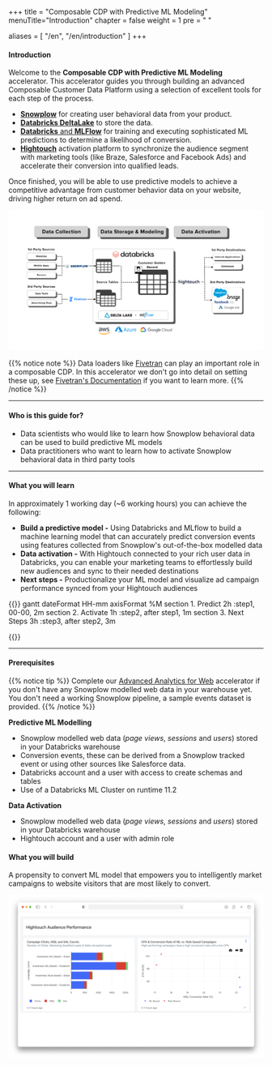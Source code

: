 +++ title = "Composable CDP with Predictive ML Modeling" 
menuTitle="Introduction" 
chapter = false 
weight = 1 
pre = "<i class='fas fa-rocket'></i> "

aliases = [ 
    "/en", 
    "/en/introduction" 
]
+++

#### Introduction

Welcome to the **Composable CDP with Predictive ML Modeling** accelerator.
This accelerator guides you through building an advanced Composable Customer Data Platform using a selection of excellent tools for each step of the process. 
* [**Snowplow**](https://snowplow.io/) for creating user behavioral data from your product.
* [**Databricks DeltaLake**](https://www.databricks.com/product/delta-lake-on-databricks) to store the data.
* [**Databricks** and **MLFlow**](https://www.databricks.com/product/managed-mlflow) for training and executing sophisticated ML predictions to determine a likelihood of conversion.
* [**Hightouch**](https://hightouch.com/) activation platform to synchronize the audience segment with marketing tools (like Braze, Salesforce and Facebook Ads) and accelerate their conversion into qualified leads. 

Once finished, you will be able to use predictive models to achieve a competitive advantage from customer behavior data on your website, driving higher return on ad spend.

![composable_cdp](images/composable_cdp.png)

{{% notice note %}}
Data loaders like [Fivetran](https://www.fivetran.com/) can play an important role in a composable CDP. 
In this accelerator we don't go into detail on setting these up, see [Fivetran's Documentation](https://fivetran.com/docs/destinations/databricks) if you want to learn more.
{{% /notice %}}

***

#### Who is this guide for?

- Data scientists who would like to learn how Snowplow behavioral data can be used to build predictive ML models
- Data practitioners who want to learn how to activate Snowplow behavioral data in third party tools

***

#### What you will learn

In approximately 1 working day (~6 working hours) you can achieve the following:
- **Build a predictive model -** Using Databricks and MLflow to build a machine learning model that can accurately predict conversion events using features collected from Snowplow's out-of-the-box modelled data
- **Data activation -** With Hightouch connected to your rich user data in Databricks, you can enable your marketing teams to effortlessly build new audiences and sync to their needed destinations
- **Next steps -** Productionalize your ML model and visualize ad campaign performance synced from your Hightouch audiences

{{<mermaid>}}
gantt
        dateFormat  HH-mm
        axisFormat %M
        section 1. Predict
        2h          :step1, 00-00, 2m
        section 2. Activate
        1h          :step2, after step1, 1m
        section 3. Next Steps
        3h          :step3, after step2, 3m

{{</mermaid>}}

***

#### Prerequisites

{{% notice tip %}}
Complete our [Advanced Analytics for Web](https://docs.snowplow.io/accelerators/web/) accelerator if you don't have any Snowplow modelled web data in your warehouse yet. You don't need a working Snowplow pipeline, a sample events dataset is provided.
{{% /notice %}}

**Predictive ML Modelling**
- Snowplow modelled web data (*page views*, *sessions* and *users*) stored in your Databricks warehouse
- Conversion events, these can be derived from a Snowplow tracked event or using other sources like Salesforce data.
- Databricks account and a user with access to create schemas and tables
- Use of a Databricks ML Cluster on runtime 11.2

**Data Activation**
- Snowplow modelled web data (*page views*, *sessions* and *users*) stored in your Databricks warehouse
- Hightouch account and a user with admin role

#### What you will build

A propensity to convert ML model that empowers you to intelligently market campaigns to website visitors that are most likely to convert.

![ad_campaign_dashboard](next_steps/images/ad_campaign_dashboard_hightouch.png?width=100pc)
